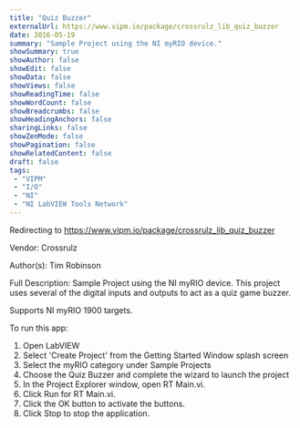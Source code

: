 ```yaml
---
title: "Quiz Buzzer"
externalUrl: https://www.vipm.io/package/crossrulz_lib_quiz_buzzer
date: 2016-05-19
summary: "Sample Project using the NI myRIO device."
showSummary: true
showAuthor: false
showEdit: false
showData: false
showViews: false
showReadingTime: false
showWordCount: false
showBreadcrumbs: false
showHeadingAnchors: false
sharingLinks: false
showZenMode: false
showPagination: false
showRelatedContent: false
draft: false
tags:
 - "VIPM"
 - "I/O"
 - "NI"
 - "NI LabVIEW Tools Network"
---
```


Redirecting to https://www.vipm.io/package/crossrulz_lib_quiz_buzzer

Vendor: Crossrulz

Author(s): Tim Robinson
 
Full Description:
Sample Project using the NI myRIO device.  This project uses several of the digital inputs and outputs to act as a quiz game buzzer.

Supports NI myRIO 1900 targets.

To run this app:
1. Open LabVIEW
2. Select 'Create Project' from the Getting Started Window splash screen
3. Select the myRIO category under Sample Projects
4. Choose the Quiz Buzzer and complete the wizard to launch the project
5. In the Project Explorer window, open RT Main.vi.
6.	Click Run for RT Main.vi.
7.	Click the OK button to activate the buttons.
8.	Click Stop to stop the application.